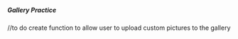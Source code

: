 ##### Gallery Practice

//to do create function to allow user to upload custom pictures to the gallery



